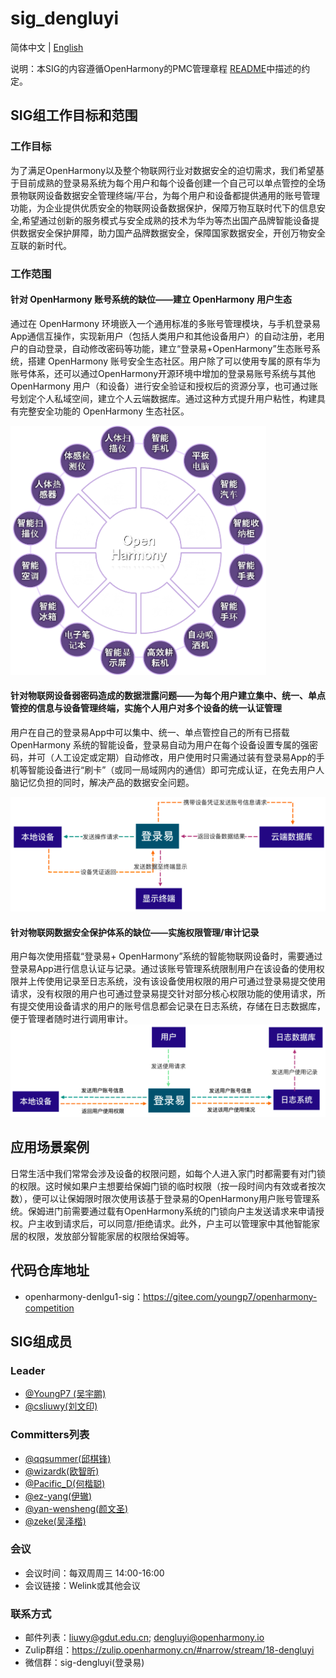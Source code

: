 # sig_dengluyi
简体中文 | [English](./sig_dengluyi.md)

说明：本SIG的内容遵循OpenHarmony的PMC管理章程 [README](/zh/pmc.md)中描述的约定。

## SIG组工作目标和范围

### 工作目标

为了满足OpenHarmony以及整个物联网行业对数据安全的迫切需求，我们希望基于目前成熟的登录易系统为每个用户和每个设备创建一个自己可以单点管控的全场景物联网设备数据安全管理终端/平台，为每个用户和设备都提供通用的账号管理功能，为企业提供优质安全的物联网设备数据保护，保障万物互联时代下的信息安全,希望通过创新的服务模式与安全成熟的技术为华为等杰出国产品牌智能设备提供数据安全保护屏障，助力国产品牌数据安全，保障国家数据安全，开创万物安全互联的新时代。

### 工作范围

#### 针对 OpenHarmony 账号系统的缺位——建立 OpenHarmony 用户生态 

通过在 OpenHarmony 环境嵌入一个通用标准的多账号管理模块，与手机登录易App通信互操作，实现新用户（包括人类用户和其他设备用户）的自动注册，老用户的自动登录，自动修改密码等功能，建立“登录易+OpenHarmony”生态账号系统，搭建 OpenHarmony 账号安全生态社区。用户除了可以使用专属的原有华为账号体系，还可以通过OpenHarmony开源环境中增加的登录易账号系统与其他 OpenHarmony 用户（和设备）进行安全验证和授权后的资源分享，也可通过账号划定个人私域空间，建立个人云端数据库。通过这种方式提升用户粘性，构建具有完整安全功能的 OpenHarmony 生态社区。

<img src="./images/4.png" style="zoom:48%;" />

#### 针对物联网设备弱密码造成的数据泄露问题——为每个用户建立集中、统一、单点管控的信息与设备管理终端，实施个人用户对多个设备的统一认证管理

用户在自己的登录易App中可以集中、统一、单点管控自己的所有已搭载 OpenHarmony 系统的智能设备，登录易自动为用户在每个设备设置专属的强密码，并可（人工设定或定期）自动修改，用户使用时只需通过装有登录易App的手机等智能设备进行“刷卡”（或同一局域网内的通信）即可完成认证，在免去用户人脑记忆负担的同时，解决产品的数据安全问题。

![](./images/2.png)

#### 针对物联网数据安全保护体系的缺位——实施权限管理/审计记录

用户每次使用搭载“登录易+ OpenHarmony”系统的智能物联网设备时，需要通过 登录易App进行信息认证与记录。通过该账号管理系统限制用户在该设备的使用权限并上传使用记录至日志系统，没有该设备使用权限的用户可通过登录易提交使用请求，没有权限的用户也可通过登录易提交针对部分核心权限功能的使用请求，所有提交使用设备请求的用户的账号信息都会记录在日志系统，存储在日志数据库，便于管理者随时进行调用审计。![](./images/3.png)



## 应用场景案例

日常生活中我们常常会涉及设备的权限问题，如每个人进入家门时都需要有对门锁的权限。这时候如果户主想要给保姆门锁的临时权限（按一段时间内有效或者按次数），便可以让保姆限时限次使用该基于登录易的OpenHarmony用户账号管理系统。保姆进门前需要通过载有OpenHarmony系统的门锁向户主发送请求来申请授权。户主收到请求后，可以同意/拒绝请求。此外，户主可以管理家中其他智能家居的权限，发放部分智能家居的权限给保姆等。

## 代码仓库地址

- openharmony-denlgu1-sig：https://gitee.com/youngp7/openharmony-competition

## SIG组成员

### Leader
- [@YoungP7 (吴宇鹏)](https://gitee.com/YoungP7)
- [@csliuwy(刘文印)](https://gitee.com/csliuwy)

### Committers列表
- [@qqsummer(邱棋锋)](https://gitee.com/qqsummer)
- [@wizardk(欧智昕)](https://gitee.com/wizardk)
- [@Pacific_D(何楷聪)](https://gitee.com/Pacific_D)
- [@ez-yang(伊辙)](https://gitee.com/ez-yang)
- [@yan-wensheng(颜文圣)](https://gitee.com/yan-wensheng)
- [@zeke(吴泽楷)](https://gitee.com/zekeGitee_admin)


### 会议
 - 会议时间：每双周周三 14:00-16:00
 - 会议链接：Welink或其他会议

### 联系方式

- 邮件列表：liuwy@gdut.edu.cn; dengluyi@openharmony.io
- Zulip群组：https://zulip.openharmony.cn/#narrow/stream/18-dengluyi
- 微信群：sig-dengluyi(登录易)
